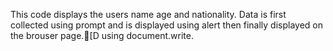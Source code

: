 This code displays the users name age and nationality.
Data is first collected using prompt and is displayed using alert then finally displayed on the brouser page.[D using document.write.
